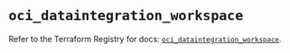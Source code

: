 # `oci_dataintegration_workspace`

Refer to the Terraform Registry for docs: [`oci_dataintegration_workspace`](https://registry.terraform.io/providers/hashicorp/oci/7.19.0/docs/resources/dataintegration_workspace).
